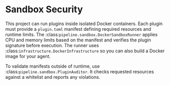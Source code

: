 # Sandbox Security

This project can run plugins inside isolated Docker containers. Each plugin must
provide a `plugin.toml` manifest defining required resources and runtime limits.
The :class:`pipeline.sandbox.DockerSandboxRunner` applies CPU and memory limits
based on the manifest and verifies the plugin signature before execution. The
runner uses :class:`infrastructure.DockerInfrastructure` so you can also build
a Docker image for your agent.

To validate manifests outside of runtime, use :class:`pipeline.sandbox.PluginAuditor`.
It checks requested resources against a whitelist and reports any violations.
